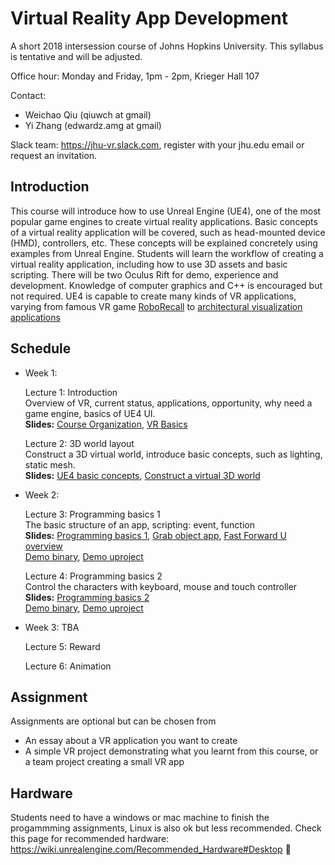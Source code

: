 Virtual Reality App Development
===============================

A short 2018 intersession course of Johns Hopkins University. This syllabus is tentative and will be adjusted.

Office hour: Monday and Friday, 1pm - 2pm, Krieger Hall 107

Contact:
- Weichao Qiu (qiuwch at gmail)
- Yi Zhang (edwardz.amg at gmail)

Slack team: https://jhu-vr.slack.com, register with your jhu.edu email or request an invitation.

Introduction
------------

This course will introduce how to use Unreal Engine (UE4), one of the most popular game engines to create virtual reality applications. Basic concepts of a virtual reality application will be covered, such as head-mounted device (HMD), controllers, etc. These concepts will be explained concretely using examples from Unreal Engine. Students will learn the workflow of creating a virtual reality application, including how to use 3D assets and basic scripting. There will be two Oculus Rift for demo, experience and development. Knowledge of computer graphics and C++ is encouraged but not required. UE4 is capable to create many kinds of VR applications, varying from famous VR game [RoboRecall](https://www.oculus.com/experiences/rift/1081190428622821/) to [architectural visualization applications](https://ue4arch.com/)

Schedule
--------

- Week 1:

	Lecture 1: Introduction<br>
	Overview of VR, current status, applications, opportunity, why need a game engine, basics of UE4 UI. <br>
	**Slides:** [Course Organization](https://docs.google.com/presentation/d/1xspm3MhUQbsd4o0ITUP7-gqWT_aF1Ecu_fs_RVocqPw/edit?usp=sharing), [VR Basics](https://docs.google.com/presentation/d/1EJGU6QsQmBWHGgnJ3VteoUi73z4uC6KTf5S8swpemJY/edit?usp=sharing)

	Lecture 2: 3D world layout<br>
	Construct a 3D virtual world, introduce basic concepts, such as lighting, static mesh.<br>
	**Slides:** [UE4 basic concepts](https://docs.google.com/presentation/d/1KSNGClZdTFn7Y_48W9fsr86wQSFnRlnfzDH3I-b9QjU/edit?usp=sharing), [Construct a virtual 3D world](https://docs.google.com/presentation/d/1nq07BDw8IDAHz4HAxsC9sGmQ6cixc3FLRzPtmC1Gzpk/edit?usp=sharing)

- Week 2:

	Lecture 3: Programming basics 1<br>
	The basic structure of an app, scripting: event, function<br>
	**Slides:** [Programming basics 1](https://docs.google.com/presentation/d/1MkAUpTh6KD89GsBsfQEFMX5JpPhZWW7cstyFnDsxTTY/edit?usp=sharing), [Grab object app](https://docs.google.com/presentation/d/1tsLrNrGJQvdBR1bncz01CizRXxZCNBHT3yMxD47LU8k/edit?usp=sharing), [Fast Forward U overview](FFU-Overview-Slides.pdf) <br>
	[Demo binary](https://github.com/jhu-vr/jhu-vr.github.io/blob/master/FirstPerson_Grab_binary.zip), [Demo uproject](https://github.com/jhu-vr/jhu-vr.github.io/blob/master/FirstPerson_Grab_uproject.zip)

	Lecture 4: Programming basics 2<br>
	Control the characters with keyboard, mouse and touch controller <br>
	**Slides:** [Programming basics 2](https://docs.google.com/presentation/d/12fWLMH7aCjHfPPlig-JWw2q0_2GvS4Ya0Xg6x-ID7BA/edit?usp=sharing) <br>
	[Demo binary](https://github.com/jhu-vr/jhu-vr.github.io/blob/master/FirstPerson_Hands_binary.zip), [Demo uproject](https://github.com/jhu-vr/jhu-vr.github.io/blob/master/FirstPerson_Hands_uproject.zip)

- Week 3: TBA

	Lecture 5: Reward<br>

	Lecture 6: Animation<br>

Assignment
----------

Assignments are optional but can be chosen from
- An essay about a VR application you want to create
- A simple VR project demonstrating what you learnt from this course, or a team project creating a small VR app

Hardware
--------

Students need to have a windows or mac machine to finish the progammming assignments, Linux is also ok but less recommended. Check this page for recommended hardware: https://wiki.unrealengine.com/Recommended_Hardware#Desktop 
